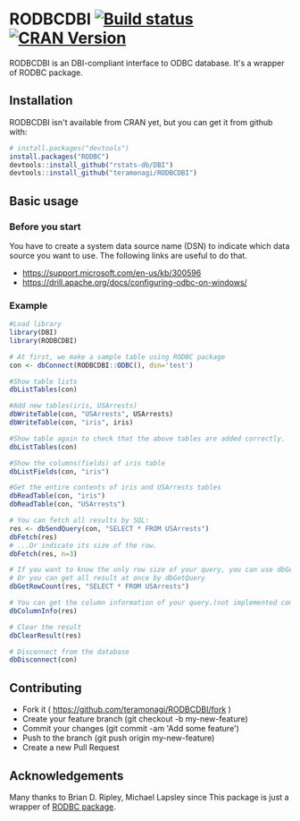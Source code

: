 # RODBCDBI [![Build status](https://ci.appveyor.com/api/projects/status/3h11jwc1v7l7nt38/branch/master?svg=true)](https://ci.appveyor.com/project/teramonagi/rodbcdbi/branch/master) [![CRAN Version](http://www.r-pkg.org/badges/version/RODBCDBI)](http://cran.rstudio.com/web/packages/RODBCDBI)

RODBCDBI is an DBI-compliant interface to ODBC database. It's a wrapper of RODBC package.

## Installation

RODBCDBI isn't available from CRAN yet, but you can get it from github with:

```R
# install.packages("devtools")
install.packages("RODBC")
devtools::install_github("rstats-db/DBI")
devtools::install_github("teramonagi/RODBCDBI")
```

## Basic usage
### Before you start
You have to create a system data source name (DSN) to indicate which data source you want to use.
The following links are useful to do that.
- https://support.microsoft.com/en-us/kb/300596
- https://drill.apache.org/docs/configuring-odbc-on-windows/

### Example
```R
#Load library
library(DBI)
library(RODBCDBI)

# At first, we make a sample table using RODBC package
con <- dbConnect(RODBCDBI::ODBC(), dsn='test')

#Show table lists
dbListTables(con)

#Add new tables(iris, USArrests)
dbWriteTable(con, "USArrests", USArrests)
dbWriteTable(con, "iris", iris)

#Show table again to check that the above tables are added correctly.
dbListTables(con)

#Show the columns(fields) of iris table
dbListFields(con, "iris")

#Get the entire contents of iris and USArrests tables
dbReadTable(con, "iris")
dbReadTable(con, "USArrests")

# You can fetch all results by SQL:
res <- dbSendQuery(con, "SELECT * FROM USArrests")
dbFetch(res)
# ...Or indicate its size of the row.
dbFetch(res, n=3)

# If you want to know the only row size of your query, you can use dbGetRowCount
# Or you can get all result at once by dbGetQuery
dbGetRowCount(res, "SELECT * FROM USArrests")

# You can get the column information of your query.(not implemented completely)
dbColumnInfo(res)

# Clear the result
dbClearResult(res)

# Disconnect from the database
dbDisconnect(con)
```

## Contributing

- Fork it ( https://github.com/teramonagi/RODBCDBI/fork )
- Create your feature branch (git checkout -b my-new-feature)
- Commit your changes (git commit -am 'Add some feature')
- Push to the branch (git push origin my-new-feature)
- Create a new Pull Request

## Acknowledgements

Many thanks to Brian D. Ripley, Michael Lapsley since This package is just a wrapper of [RODBC package](https://cran.r-project.org/package=RODBC).
